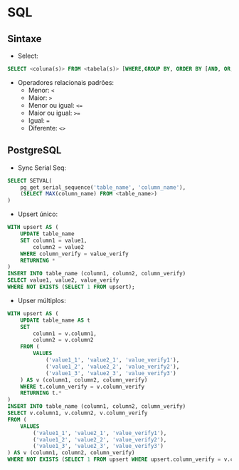 # SQL

## Sintaxe

- Select:
```sql
SELECT <coluna(s)> FROM <tabela(s)> [WHERE,GROUP BY, ORDER BY [AND, OR, NOT]];
```

- Operadores relacionais padrões:
	- Menor: `<`
	- Maior: `>`
	- Menor ou igual: `<=`
	- Maior ou igual: `>=`
	- Igual: `=`
	- Diferente: `<>`

## PostgreSQL

- Sync Serial Seq:
```sql
SELECT SETVAL(
    pg_get_serial_sequence('table_name', 'column_name'),
    (SELECT MAX(column_name) FROM <table_name>)
)
```

- Upsert único:
```sql
WITH upsert AS (
    UPDATE table_name
    SET column1 = value1,
        column2 = value2
    WHERE column_verify = value_verify
    RETURNING *
)
INSERT INTO table_name (column1, column2, column_verify)
SELECT value1, value2, value_verify
WHERE NOT EXISTS (SELECT 1 FROM upsert);
```

- Upser múltiplos:
```sql
WITH upsert AS (
    UPDATE table_name AS t
    SET
        column1 = v.column1,
        column2 = v.column2
    FROM (
        VALUES
            ('value1_1', 'value2_1', 'value_verify1'),
            ('value1_2', 'value2_2', 'value_verify2'),
            ('value1_3', 'value2_3', 'value_verify3')
    ) AS v (column1, column2, column_verify)
    WHERE t.column_verify = v.column_verify
    RETURNING t.*
)
INSERT INTO table_name (column1, column2, column_verify)
SELECT v.column1, v.column2, v.column_verify
FROM (
    VALUES
        ('value1_1', 'value2_1', 'value_verify1'),
        ('value1_2', 'value2_2', 'value_verify2'),
        ('value1_3', 'value2_3', 'value_verify3')
) AS v (column1, column2, column_verify)
WHERE NOT EXISTS (SELECT 1 FROM upsert WHERE upsert.column_verify = v.column_verify);
```
